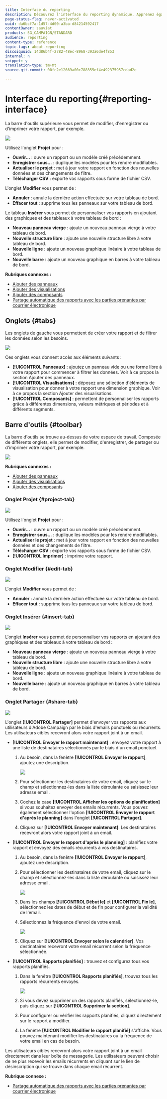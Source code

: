 ```yaml
---
title: Interface du reporting
description: Découvrez l'interface du reporting dynamique. Apprenez également comment passer d'un onglet et d'un menu à un autre.
page-status-flag: never-activated
uuid: da6bcf7a-1d57-4d00-a3ba-d84214592417
contentOwner: sauviat
products: SG_CAMPAIGN/STANDARD
audience: reporting
content-type: reference
topic-tags: about-reporting
discoiquuid: 14d86b4f-2782-48ec-8968-393a6de4f853
internal: n
snippet: y
translation-type: tm+mt
source-git-commit: 00fc2e12669a00c788355ef4e492375957cdad2e

---
```



# Interface du reporting{#reporting-interface}

La barre d'outils supérieure vous permet de modifier, d'enregistrer ou d'imprimer votre rapport, par exemple.

![](assets/dynamic_report_toolbar.png)

Utilisez l'onglet **Projet** pour :

* **Ouvrir...** : ouvre un rapport ou un modèle créé précédemment.
* **Enregistrer sous...** : duplique les modèles pour les rendre modifiables.
* **Actualiser le projet** : met à jour votre rapport en fonction des nouvelles données et des changements de filtre.
* **Télécharger CSV** : exporte vos rapports sous forme de fichier CSV.

L'onglet **Modifier** vous permet de :

* **Annuler** : annule la dernière action effectuée sur votre tableau de bord.
* **Effacer tout** : supprime tous les panneaux sur votre tableau de bord.

Le tableau **Insérer** vous permet de personnaliser vos rapports en ajoutant des graphiques et des tableaux à votre tableau de bord :

* **Nouveau panneau vierge** : ajoute un nouveau panneau vierge à votre tableau de bord.
* **Nouvelle structure libre** : ajoute une nouvelle structure libre à votre tableau de bord.
* **Nouvelle ligne** : ajoute un nouveau graphique linéaire à votre tableau de bord.
* **Nouvelle barre** : ajoute un nouveau graphique en barres à votre tableau de bord.

**Rubriques connexes :**

* [Ajouter des panneaux](../../reporting/using/adding-panels.md)
* [Ajouter des visualisations](../../reporting/using/adding-visualizations.md)
* [Ajouter des composants](../../reporting/using/adding-components.md)
* [Partage automatique des rapports avec les parties prenantes par courrier électronique](https://helpx.adobe.com/campaign/kb/simplify-campaign-management.html#Reportandshareinsightswithallstakeholders)

## Onglets  {#tabs}

Les onglets de gauche vous permettent de créer votre rapport et de filtrer les données selon les besoins.

![](assets/dynamic_report_interface.png)

Ces onglets vous donnent accès aux éléments suivants :

* **[!UICONTROL Panneaux]** : ajoutez un panneau vide ou une forme libre à votre rapport pour commencer à filtrer les données. Voir à ce propos la section Ajouter des panneaux.
* **[!UICONTROL Visualisations]** : déposez une sélection d'éléments de visualisation pour donner à votre rapport une dimension graphique. Voir à ce propos la section Ajouter des visualisations.
* **[!UICONTROL Composants]** : permettent de personnaliser les rapports grâce à différentes dimensions, valeurs métriques et périodes et à différents segments.

## Barre d'outils {#toolbar}

La barre d'outils se trouve au-dessus de votre espace de travail. Composée de différents onglets, elle permet de modifier, d'enregistrer, de partager ou d'imprimer votre rapport, par exemple.

![](assets/dynamic_report_toolbar.png)

**Rubriques connexes :**

* [Ajouter des panneaux](../../reporting/using/adding-panels.md)
* [Ajouter des visualisations](../../reporting/using/adding-visualizations.md)
* [Ajouter des composants](../../reporting/using/adding-components.md)

### Onglet Projet  {#project-tab}

![](assets/tab_project.png)

Utilisez l'onglet **Projet** pour :

* **Ouvrir...** : ouvre un rapport ou un modèle créé précédemment.
* **Enregistrer sous...** : duplique les modèles pour les rendre modifiables.
* **Actualiser le projet** : met à jour votre rapport en fonction des nouvelles données et des changements de filtre.
* **Télécharger CSV** : exporte vos rapports sous forme de fichier CSV.
* **[!UICONTROL Imprimer]** : imprime votre rapport.

### Onglet Modifier {#edit-tab}

![](assets/tab_edit.png)

L'onglet **Modifier** vous permet de :

* **Annuler** : annule la dernière action effectuée sur votre tableau de bord.
* **Effacer tout** : supprime tous les panneaux sur votre tableau de bord.

### Onglet Insérer  {#insert-tab}

![](assets/tab_insert.png)

L'onglet **Insérer** vous permet de personnaliser vos rapports en ajoutant des graphiques et des tableaux à votre tableau de bord :

* **Nouveau panneau vierge** : ajoute un nouveau panneau vierge à votre tableau de bord.
* **Nouvelle structure libre** : ajoute une nouvelle structure libre à votre tableau de bord.
* **Nouvelle ligne** : ajoute un nouveau graphique linéaire à votre tableau de bord.
* **Nouvelle barre** : ajoute un nouveau graphique en barres à votre tableau de bord.

### Onglet Partager  {#share-tab}

![](assets/tab_share_1.png)

L'onglet **[!UICONTROL Partager]** permet d'envoyer vos rapports aux utilisateurs d'Adobe Campaign par le biais d'emails ponctuels ou récurrents. Les utilisateurs ciblés recevront alors votre rapport joint à un email.

* **[!UICONTROL Envoyer le rapport maintenant]** : envoyez votre rapport à une liste de destinataires sélectionnés par le biais d'un email ponctuel.

   1. Au besoin, dans la fenêtre **[!UICONTROL Envoyer le rapport]**, ajoutez une description.

      ![](assets/tab_share_4.png)

   1. Pour sélectionner les destinataires de votre email, cliquez sur le champ et sélectionnez-les dans la liste déroulante ou saisissez leur adresse email.
   1. Cochez la case **[!UICONTROL Afficher les options de planification]** si vous souhaitez envoyer des emails récurrents. Vous pouvez également sélectionner l'option **[!UICONTROL Envoyer le rapport d'après le planning]** dans l'onglet **[!UICONTROL Partager]**.
   1. Cliquez sur **[!UICONTROL Envoyer maintenant]**. Les destinataires recevront alors votre rapport joint à un email.

* **[!UICONTROL Envoyer le rapport d'après le planning]** : planifiez votre rapport et envoyez des emails récurrents à vos destinataires.

   1. Au besoin, dans la fenêtre **[!UICONTROL Envoyer le rapport]**, ajoutez une description.
   1. Pour sélectionner les destinataires de votre email, cliquez sur le champ et sélectionnez-les dans la liste déroulante ou saisissez leur adresse email.

      ![](assets/tab_share_5.png)

   1. Dans les champs **[!UICONTROL Début le]** et **[!UICONTROL Fin le]**, sélectionnez les dates de début et de fin pour configurer la validité de l'email.
   1. Sélectionnez la fréquence d'envoi de votre email.

      ![](assets/tab_share_2.png)

   1. Cliquez sur **[!UICONTROL Envoyer selon le calendrier]**. Vos destinataires recevront votre email récurrent selon la fréquence sélectionnée.

* **[!UICONTROL Rapports planifiés]** : trouvez et configurez tous vos rapports planifiés.

   1. Dans la fenêtre **[!UICONTROL Rapports planifiés]**, trouvez tous les rapports récurrents envoyés.

      ![](assets/tab_share_3.png)

   1. Si vous devez supprimer un des rapports planifiés, sélectionnez-le, puis cliquez sur **[!UICONTROL Supprimer la section]**.
   1. Pour configurer ou vérifier les rapports planifiés, cliquez directement sur le rapport à modifier.
   1. La fenêtre **[!UICONTROL Modifier le rapport planifié]** s'affiche. Vous pouvez maintenant modifier les destinataires ou la fréquence de votre email en cas de besoin.

Les utilisateurs ciblés recevront alors votre rapport joint à un email directement dans leur boîte de messagerie. Les utilisateurs peuvent choisir de ne plus recevoir les emails récurrents en cliquant sur le lien de désinscription qui se trouve dans chaque email récurrent.

**Rubrique connexe :**

* [Partage automatique des rapports avec les parties prenantes par courrier électronique](https://helpx.adobe.com/campaign/kb/simplify-campaign-management.html#Reportandshareinsightswithallstakeholders)
